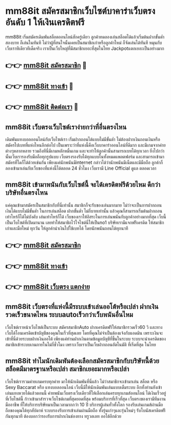 # mm88it สมัครสมาชิกเว็บไซต์บาคาร่าเว็บตรง อันดับ 1 ให้เงินเครดิตฟรี

mm88it เริ่มสมัครเดิมพันสล็อตออนไลน์สักครู่เดียว ลูกค้าทดลองเล่นสล็อตได้แล้วเริ่มต้นฝากขั้นต่ำ สองบาท ก็เล่นในทันที ไม่ว่าผู้ที่สนใจนั้นเคยเป็นสมาชิกเก่าหรือลูกค้าใหม่ ก็จัดเล่นได้ทันที หมุนกับเว็บเราทีเดียวทีเด็ดจริง เราเป็นเว็บใหญ่ที่มีสมาชิกเยอะที่สุดในไทย Jackpotแตกเยอะเป็นอย่างมาก

## 👉👉 [mm88it สมัครสมาชิก](https://bit.ly/3Ckzg5n) 🎰
## 👉👉 [mm88it ทางเข้า](https://bit.ly/3Ckzg5n) 🎰
## 👉👉 [mm88it ติดต่อเรา](https://bit.ly/3Ckzg5n) 🎰

## mm88it เว็บตรงเว็บไซต์เราง่ายกว่าที่อื่นตรงไหน
เดิมพันแทงบอลออนไลน์กับเว็บไซต์เรา เริ่มฝากถอนได้แบบไม่มีขั้นต่ำ ไม่ต้องฝากเงินถอนเงินหรือสมัครไปเบทที่แห่งไหนอีกต่อไป เป็นเพราะว่าที่แห่งนี้คือเว็บบาคาร่าออนไลน์ที่ดีมาก และมีเกมจากค่ายต่างๆหลากหลาย รวมถึงทีนี่มีเกมหลักหมื่นเกม และจะทำให้ลูกค้านั้นสามารถเบทได้ทุกเวลา ยิ่งไปกว่านั้นเว็บเรารองรับมือถือทุกรูปแบบ เว็บตรงรองรับได้ทุกแบบในทั้งหมดแพลตฟอร์ม และสามารถเข้ามาสมัครที่ใดก็ได้ด้วยเช่นกัน เพียงแค่นักพนันมีinternet กล่าวได้ว่านักพนันมีเน็ตและมีมือถือ ลูกค้าก็ลองเข้ามาเล่นกับเว็บของที่แห่งนี้ได้ตลอด 24 ชั่วโมง เว็บเรามี Line Official ดูแล ตลอดเวลา

## mm88it เข้ามาพนันกับเว็บไซต์นี้ จะได้เครดิตฟรีด้วยไหม ดีกว่าบริษัทอื่นตรงไหน
แค่คุณเข้ามาสมัครเป็นสมาชิกกับที่นี่เท่านั้น สมาชิกก็จะรับของเล่นมากมาย ไม่ว่าจะเป็นการฝากถอนเงินได้แบบไม่มีขั้นต่ำ ในการเล่นสล็อต ฝากขั้นต่ำ ไม่กี่บาทเท่านั้น แล้วคุณก็สามารถเริ่มต้นฝากถอนเท่าไหร่ก็ได้ไม่บังคับ เล่นเท่าไหร่ก็ได้ เว็บของเราให้อิสระในการเล่นพนันกับลูกค้าอย่างมากที่สุด เว็บนี้เป็นเว็บไซต์ที่เปิดมานาน เลยทำให้สมาชิกไว้ใจไซต์นี่ให้เป็นno1 บริษัทเรามีแจกฟรีเครดิต ให้สมาชิกเก่าและมือใหม่ ทุกวัน ให้ลูกค้านำเงินไปใช้เบทได้ โดยนักพนันถอนได้ทุกนาที

## 👉👉 [mm88it สมัครสมาชิก](https://bit.ly/3Ckzg5n)
## 👉👉 [mm88it ทางเข้า](https://bit.ly/3Ckzg5n)
## 👉👉 [mm88it เว็บตรง แตกง่าย](https://bit.ly/3Ckzg5n)

## mm88it เว็บตรงที่แห่งนี้มีระบบเข้าเล่นออโต้หรือเปล่า ฝากเงินรวดเร็วขนาดไหน ระบบautoเร็วกว่าเว็บพนันอื่นไหม
เว็บไซต์เราหน้าเว็บไซต์เป็นระบบ สมัครสมาชิกAuto ฝากเครดิตฟรีให้สมาชิกรวดเร็ว60 วิ และทางเว็บได้โอนเครดิตเข้าบัญชีของคุณในเร็วที่สุดเลย โดยที่คุณไม่จำเป็นต้องแจ้งกับแอดมิน เพราะเงินจะเข้าที่นี่ด้วยระบบฝากเงินออโต้ เพียงแค่ท่านฝากเงินตามข้อมูลบัญชีที่ขึ้นในระบบ ระบบจะนำเครดิตของสมาชิกเข้าระบบเกมภายในไม่กี่ชั่วโมง เพราะเว็บเราเป็นเว็บฝากถอนอัตโนมัติ ที่เริ่ดที่สุด ในไทย

## mm88it ทำไมนักเดิมพันต้องเลือกสมัครสมาชิกกับบริษัทนี้ด้วย สล็อตมีมาตรฐานหรือเปล่า สมาชิกเยอะมากหรือเปล่า
เว็บไซต์เรารวมค่ายเกมครบทุกค่าย มาให้นักเดิมพันที่นี่แล้ว ไม่ว่าสมาชิกจะเข้ามาเล่น สล็อต หรือ Sexy Baccarat หรือ แทงบอลออนไลน์ เว็บนี้มีให้นักเดิมพันเล่นแบบเต็มระบบ อีกทั้งท่านยังเข้าเล่นแทงหวยได้แล้วตอนนี้ ค่ายพนันเว็บตรงเว็บเดียวที่ให้เลือกเล่นครบทุกเกมส์ออนไลน์ ได้เงินเร็วอยู่ที่เว็บไซต์นี้ ก้าวเข้ามาสำรวจเว็บไซต์เกมที่สุดยอดที่สุด พร้อมบริการที่เร็วที่สุด เว็บตรงของเรามีทีมงานมืออาชีพ ที่ให้บริการบริษัทมาเป็นเวลามากกว่า 10 ปี บริการผู้เล่นทั่วทั้งโลก รองรับเล่นเกมส์ผ่านมือถือของคุณได้ทุกสัปดาห์ ระบบรองรับการเข้าเล่นผ่านมือถือ ทั้งรุ่นเก่าๆและรุ่นใหม่ๆ รับโบนัสเครดิตฟรีกันทุกนาที ต้องบอกว่ารองรับการฝากเงินช่องทาง ทรูวอเลท ออโต้อีกด้วย
